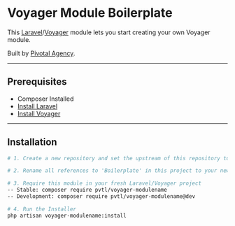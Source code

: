 # Voyager Module Boilerplate

This [Laravel](https://laravel.com/)/[Voyager](https://laravelvoyager.com/) module lets you start creating your own Voyager module.

Built by [Pivotal Agency](https://pivotal.agency/).

---

## Prerequisites

*   Composer Installed
*   [Install Laravel](https://laravel.com/docs/installation)
*   [Install Voyager](https://github.com/the-control-group/voyager)

---

## Installation

```bash
# 1. Create a new repository and set the upstream of this repository to the newly created one: git branch --set-upstream <remote-branch>

# 2. Rename all references to 'Boilerplate' in this project to your new modules name

# 3. Require this module in your fresh Laravel/Voyager project
-- Stable: composer require pvtl/voyager-modulename
-- Development: composer require pvtl/voyager-modulename@dev

# 4. Run the Installer
php artisan voyager-modulename:install
```
